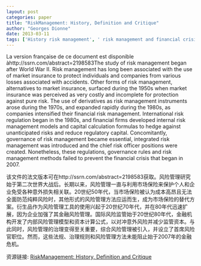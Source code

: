 ```yaml
---
layout: post
categories: paper
title: "RiskManagement: History, Definition and Critique"
author: "Georges Dionne"
date: 2013-03-11
tags: ['History risk management', ' risk management and financial crisis', ' regulation', ' Basel Accords', ' banking']
---
```


La version française de ce document est disponible àhttp://ssrn.com/abstract=2198583The study of risk management began after World War II. Risk management has long been associated with the use of market insurance to protect individuals and companies from various losses associated with accidents. Other forms of risk management, alternatives to market insurance, surfaced during the 1950s when market insurance was perceived as very costly and incomplete for protection against pure risk. The use of derivatives as risk management instruments arose during the 1970s, and expanded rapidly during the 1980s, as companies intensified their financial risk management. International risk regulation began in the 1980s, and financial firms developed internal risk management models and capital calculation formulas to hedge against unanticipated risks and reduce regulatory capital. Concomitantly, governance of risk management became essential, integrated risk management was introduced and the chief risk officer positions were created. Nonetheless, these regulations, governance rules and risk management methods failed to prevent the financial crisis that began in 2007.

该文件的法文版本可在http://ssrn.com/abstract=2198583获取。风险管理研究始于第二次世界大战后。长期以来，风险管理一直与利用市场保险来保护个人和企业免受各种意外损失相关联。20世纪50年代，当市场保险被认为成本高昂且无法全面防范纯粹风险时，其他形式的风险管理方法应运而生，成为市场保险的替代方案。衍生品作为风险管理工具的使用兴起于20世纪70年代，并在80年代迅速扩展，因为企业加强了其金融风险管理。国际风险监管始于20世纪80年代，金融机构开发了内部风险管理模型和资本计算公式，以对冲意外风险并减少监管资本。与此同时，风险管理的治理变得至关重要，综合风险管理被引入，并设立了首席风险官职位。然而，这些法规、治理规则和风险管理方法未能阻止始于2007年的金融危机。

资源链接: [RiskManagement: History, Definition and Critique](https://papers.ssrn.com/sol3/papers.cfm?abstract_id=2231635)

